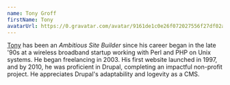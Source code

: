 ```yaml
---
name: Tony Groff
firstName: Tony
avatarUrl: https://0.gravatar.com/avatar/9161de1c0e26f072027556f27df02a3f6abba5693bf6f6585e10b23d7e92182e?size=128
---
```


[Tony](https://www.drupal.org/u/rowbotony) has been an *Ambitious Site Builder* since his career began in the late '90s at a wireless broadband startup working with Perl and PHP on Unix systems. He began freelancing in 2003. His first website launched in 1997, and by 2010, he was proficient in Drupal, completing an impactful non-profit project. He appreciates Drupal's adaptability and logevity as a CMS.
